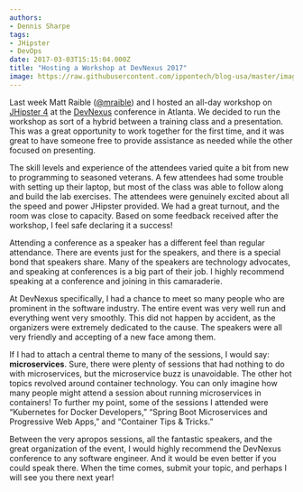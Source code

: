 ```yaml
---
authors:
- Dennis Sharpe
tags:
- JHipster
- DevOps
date: 2017-03-03T15:15:04.000Z
title: "Hosting a Workshop at DevNexus 2017"
image: https://raw.githubusercontent.com/ippontech/blog-usa/master/images/2017/03/DevNexus-Blog.png
---
```


Last week Matt Raible ([@mraible](https://twitter.com/mraible)) and I hosted an all-day workshop on [JHipster 4](https://jhipster.github.io/) at the [DevNexus](https://devnexus.com/s/index) conference in Atlanta. We decided to run the workshop as sort of a hybrid between a training class and a presentation. This was a great opportunity to work together for the first time, and it was great to have someone free to provide assistance as needed while the other focused on presenting.

The skill levels and experience of the attendees varied quite a bit from new to programming to seasoned veterans. A few attendees had some trouble with setting up their laptop, but most of the class was able to follow along and build the lab exercises. The attendees were genuinely excited about all the speed and power JHipster provided. We had a great turnout, and the room was close to capacity. Based on some feedback received after the workshop, I feel safe declaring it a success!

Attending a conference as a speaker has a different feel than regular attendance. There are events just for the speakers, and there is a special bond that speakers share. Many of the speakers are technology advocates, and speaking at conferences is a big part of their job. I highly recommend speaking at a conference and joining in this camaraderie.

At DevNexus specifically, I had a chance to meet so many people who are prominent in the software industry. The entire event was very well run and everything went very smoothly. This did not happen by accident, as the organizers were extremely dedicated to the cause. The speakers were all very friendly and accepting of a new face among them.

If I had to attach a central theme to many of the sessions, I would say: **microservices**. Sure, there were plenty of sessions that had nothing to do with microservices, but the microservice buzz is unavoidable. The other hot topics revolved around container technology. You can only imagine how many people might attend a session about running microservices in containers! To further my point, some of the sessions I attended were “Kubernetes for Docker Developers,” “Spring Boot Microservices and Progressive Web Apps,” and “Container Tips & Tricks.”

Between the very apropos sessions, all the fantastic speakers, and the great organization of the event, I would highly recommend the DevNexus conference to any software engineer. And it would be even better if you could speak there. When the time comes, submit your topic, and perhaps I will see you there next year!
